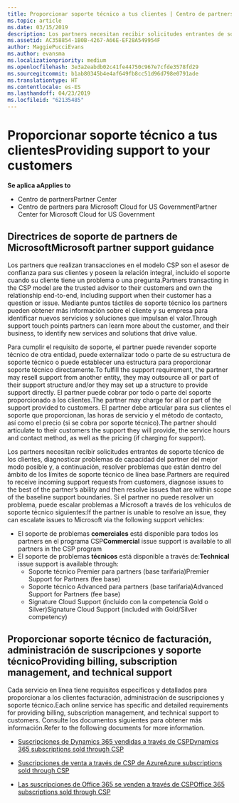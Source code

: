 ```yaml
---
title: Proporcionar soporte técnico a tus clientes | Centro de partners
ms.topic: article
ms.date: 03/15/2019
description: Los partners necesitan recibir solicitudes entrantes de soporte técnico de los clientes, diagnosticar problemas de capacidad del partner del mejor modo posible y, a continuación, resolver problemas que están dentro del ámbito de los límites de soporte técnico de línea base.
ms.assetid: AC358854-1B0B-4267-A66E-EF28A549954F
author: MaggiePucciEvans
ms.author: evansma
ms.localizationpriority: medium
ms.openlocfilehash: 3e3a2eabdb02c41fe44750c967e7cfde3578fd29
ms.sourcegitcommit: b1ab80345b4e4af649fb8cc51d96d798e0791ade
ms.translationtype: HT
ms.contentlocale: es-ES
ms.lasthandoff: 04/23/2019
ms.locfileid: "62135485"
---
```

# <a name="providing-support-to-your-customers"></a><span data-ttu-id="5aa4b-103">Proporcionar soporte técnico a tus clientes</span><span class="sxs-lookup"><span data-stu-id="5aa4b-103">Providing support to your customers</span></span>

<span data-ttu-id="5aa4b-104">**Se aplica a**</span><span class="sxs-lookup"><span data-stu-id="5aa4b-104">**Applies to**</span></span>

-  <span data-ttu-id="5aa4b-105">Centro de partners</span><span class="sxs-lookup"><span data-stu-id="5aa4b-105">Partner Center</span></span>
-  <span data-ttu-id="5aa4b-106">Centro de partners para Microsoft Cloud for US Government</span><span class="sxs-lookup"><span data-stu-id="5aa4b-106">Partner Center for Microsoft Cloud for US Government</span></span>


## <a name="microsoft-partner-support-guidance"></a><span data-ttu-id="5aa4b-107">Directrices de soporte de partners de Microsoft</span><span class="sxs-lookup"><span data-stu-id="5aa4b-107">Microsoft partner support guidance</span></span>

<span data-ttu-id="5aa4b-108">Los partners que realizan transacciones en el modelo CSP son el asesor de confianza para sus clientes y poseen la relación integral, incluido el soporte cuando su cliente tiene un problema o una pregunta.</span><span class="sxs-lookup"><span data-stu-id="5aa4b-108">Partners transacting in the CSP model are the trusted advisor to their customers and own the relationship end-to-end, including support when their customer has a question or issue.</span></span> <span data-ttu-id="5aa4b-109">Mediante puntos táctiles de soporte técnico los partners pueden obtener más información sobre el cliente y su empresa para identificar nuevos servicios y soluciones que impulsan el valor.</span><span class="sxs-lookup"><span data-stu-id="5aa4b-109">Through support touch points partners can learn more about the customer, and their business, to identify new services and solutions that drive value.</span></span>

<span data-ttu-id="5aa4b-110">Para cumplir el requisito de soporte, el partner puede revender soporte técnico de otra entidad, puede externalizar todo o parte de su estructura de soporte técnico o puede establecer una estructura para proporcionar soporte técnico directamente.</span><span class="sxs-lookup"><span data-stu-id="5aa4b-110">To fulfill the support requirement, the partner may resell support from another entity, they may outsource all or part of their support structure and/or they may set up a structure to provide support directly.</span></span>  <span data-ttu-id="5aa4b-111">El partner puede cobrar por todo o parte del soporte proporcionado a los clientes.</span><span class="sxs-lookup"><span data-stu-id="5aa4b-111">The partner may charge for all or part of the support provided to customers.</span></span> <span data-ttu-id="5aa4b-112">El partner debe articular para sus clientes el soporte que proporcionan, las horas de servicio y el método de contacto, así como el precio (si se cobra por soporte técnico).</span><span class="sxs-lookup"><span data-stu-id="5aa4b-112">The partner should articulate to their customers the support they will provide, the service hours and contact method, as well as the pricing (if charging for support).</span></span> 

<span data-ttu-id="5aa4b-113">Los partners necesitan recibir solicitudes entrantes de soporte técnico de los clientes, diagnosticar problemas de capacidad del partner del mejor modo posible y, a continuación, resolver problemas que están dentro del ámbito de los límites de soporte técnico de línea base.</span><span class="sxs-lookup"><span data-stu-id="5aa4b-113">Partners are required to receive incoming support requests from customers, diagnose issues to the best of the partner’s ability and then resolve issues that are within scope of the baseline support boundaries.</span></span> <span data-ttu-id="5aa4b-114">Si el partner no puede resolver un problema, puede escalar problemas a Microsoft a través de los vehículos de soporte técnico siguientes:</span><span class="sxs-lookup"><span data-stu-id="5aa4b-114">If the partner is unable to resolve an issue, they can escalate issues to Microsoft via the following support vehicles:</span></span>

- <span data-ttu-id="5aa4b-115">El soporte de problemas **comerciales** está disponible para todos los partners en el programa CSP</span><span class="sxs-lookup"><span data-stu-id="5aa4b-115">**Commercial** issue support is available to all partners in the CSP program</span></span>
-   <span data-ttu-id="5aa4b-116">El soporte de problemas **técnicos** está disponible a través de:</span><span class="sxs-lookup"><span data-stu-id="5aa4b-116">**Technical** issue support is available through:</span></span>
    -   <span data-ttu-id="5aa4b-117">Soporte técnico Premier para partners (base tarifaria)</span><span class="sxs-lookup"><span data-stu-id="5aa4b-117">Premier Support for Partners (fee base)</span></span>
    -   <span data-ttu-id="5aa4b-118">Soporte técnico Advanced para partners (base tarifaria)</span><span class="sxs-lookup"><span data-stu-id="5aa4b-118">Advanced Support for Partners (fee base)</span></span>
    -   <span data-ttu-id="5aa4b-119">Signature Cloud Support (incluido con la competencia Gold o Silver)</span><span class="sxs-lookup"><span data-stu-id="5aa4b-119">Signature Cloud Support (included with Gold/Silver competency)</span></span>

## <a name="providing-billing-subscription-management-and-technical-support"></a><span data-ttu-id="5aa4b-120">Proporcionar soporte técnico de facturación, administración de suscripciones y soporte técnico</span><span class="sxs-lookup"><span data-stu-id="5aa4b-120">Providing billing, subscription management, and technical support</span></span> 

<span data-ttu-id="5aa4b-121">Cada servicio en línea tiene requisitos específicos y detallados para proporcionar a los clientes facturación, administración de suscripciones y soporte técnico.</span><span class="sxs-lookup"><span data-stu-id="5aa4b-121">Each online service has specific and detailed requirements for providing billing, subscription management, and technical support to customers.</span></span> <span data-ttu-id="5aa4b-122">Consulte los documentos siguientes para obtener más información.</span><span class="sxs-lookup"><span data-stu-id="5aa4b-122">Refer to the following documents for more information.</span></span>

-   [<span data-ttu-id="5aa4b-123">Suscripciones de Dynamics 365 vendidas a través de CSP</span><span class="sxs-lookup"><span data-stu-id="5aa4b-123">Dynamics 365 subscriptions sold through CSP</span></span>](https://www.microsoftpartnercommunity.com/t5/CSP/Microsoft-Partner-Support-Guidance/m-p/5262#M30)

-   [<span data-ttu-id="5aa4b-124">Suscripciones de venta a través de CSP de Azure</span><span class="sxs-lookup"><span data-stu-id="5aa4b-124">Azure subscriptions sold through CSP</span></span>](https://www.microsoftpartnercommunity.com/t5/CSP/Microsoft-Partner-Support-Guidance/m-p/5263#M31)

-   [<span data-ttu-id="5aa4b-125">Las suscripciones de Office 365 se venden a través de CSP</span><span class="sxs-lookup"><span data-stu-id="5aa4b-125">Office 365 subscriptions sold through CSP</span></span>](https://www.microsoftpartnercommunity.com/t5/CSP/Microsoft-Partner-Support-Guidance/m-p/5264#M32)



 

 



